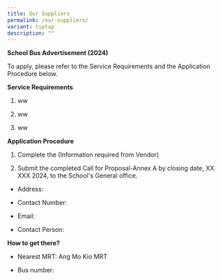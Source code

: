 ```yaml
---
title: Our Suppliers
permalink: /our-suppliers/
variant: tiptap
description: ""
---
```

<p><strong>School Bus Advertisement (2024)</strong>
</p>
<p>To apply, please refer to the Service Requirements and the Application
Procedure below.</p>
<p><strong>Service Requirements</strong>
</p>
<ol data-tight="true" class="tight">
<li>
<p>ww</p>
</li>
<li>
<p>ww</p>
</li>
<li>
<p>ww</p>
</li>
</ol>
<p><strong>Application Procedure</strong>
</p>
<ol data-tight="true" class="tight">
<li>
<p>Complete the (Information required from Vendor)</p>
</li>
<li>
<p>Submit the completed Call for Proposal-Annex A by closing date, XX XXX
2024, to the School's General office.</p>
</li>
</ol>
<ul data-tight="true" class="tight">
<li>
<p>Address:</p>
</li>
<li>
<p>Contact Number:</p>
</li>
<li>
<p>Email:</p>
</li>
<li>
<p>Contact Person:</p>
</li>
</ul>
<p><strong>How to get there?</strong>
</p>
<ul data-tight="true" class="tight">
<li>
<p>Nearest MRT: Ang Mo Kio MRT</p>
</li>
<li>
<p>Bus number:</p>
</li>
</ul>
<p></p>